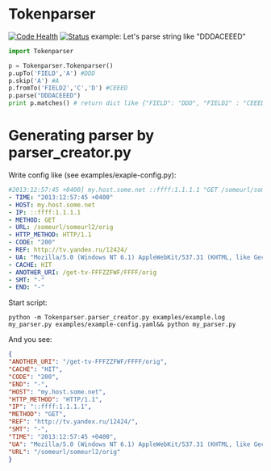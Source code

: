 # Tokenparser
[![Code Health](https://landscape.io/github/noxiouz/python-Tokenpair-parser-on-C-API/master/landscape.png)](https://landscape.io/github/noxiouz/python-Tokenpair-parser-on-C-API/master)
[![Status](https://travis-ci.org/noxiouz/python-tokenpairparser.svg)](https://travis-ci.org/noxiouz/python-tokenpairparser)
example: Let's parse string like "DDDACEEED"

```python
import Tokenparser

p = Tokenparser.Tokenparser()
p.upTo('FIELD','A') #DDD
p.skip('A') #A
p.fromTo('FIELD2','C','D') #CEEED
p.parse("DDDACEEED")
print p.matches() # return dict like {"FIELD": "DDD", "FIELD2" : "CEEED"}
```

# Generating parser by parser_creator.py

Write config like (see examples/exaple-config.py):
```yaml
#2013:12:57:45 +0400] my.host.some.net ::ffff:1.1.1.1 "GET /someurl/someurl2/orig HTTP/1.1" 200 "http://tv.yandex.ru/12424/" "Mozilla/5.0 (Windows NT 6.1) AppleWebKit/537.31 (KHTML, like Gecko) Chrome/26.0.1410.64 Safari/537.31" "-" 0.000 HIT 1908 "-" "/get-tv-FFFZZFWF/FFFF/orig" "-" -
- TIME: "2013:12:57:45 +0400"
- HOST: my.host.some.net
- IP: ::ffff:1.1.1.1
- METHOD: GET
- URL: /someurl/someurl2/orig
- HTTP_METHOD: HTTP/1.1
- CODE: "200"
- REF: http://tv.yandex.ru/12424/
- UA: "Mozilla/5.0 (Windows NT 6.1) AppleWebKit/537.31 (KHTML, like Gecko) Chrome/26.0.1410.64 Safari/537.31"
- CACHE: HIT
- ANOTHER_URI: /get-tv-FFFZZFWF/FFFF/orig
- SMT: "-"
- END: "-"
```

Start script:
```
python -m Tokenparser.parser_creator.py examples/example.log my_parser.py examples/example-config.yaml&& python my_parser.py
```
And you see:
```json
{
"ANOTHER_URI": "/get-tv-FFFZZFWF/FFFF/orig",
"CACHE": "HIT",
"CODE": "200",
"END": "-",
"HOST": "my.host.some.net",
"HTTP_METHOD": "HTTP/1.1",
"IP": "::ffff:1.1.1.1",
"METHOD": "GET",
"REF": "http://tv.yandex.ru/12424/",
"SMT": "-",
"TIME": "2013:12:57:45 +0400",
"UA": "Mozilla/5.0 (Windows NT 6.1) AppleWebKit/537.31 (KHTML, like Gecko) Chrome/26.0.1410.64 Safari/537.31",
"URL": "/someurl/someurl2/orig"
}
```
